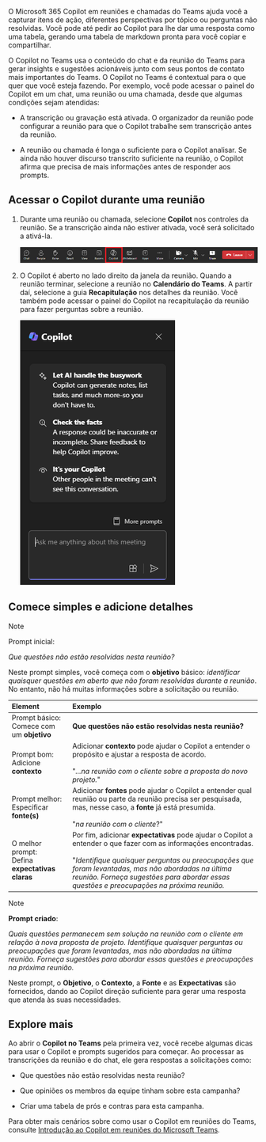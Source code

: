 
O Microsoft 365 Copilot em reuniões e chamadas do Teams ajuda você a capturar itens de ação, diferentes perspectivas por tópico ou perguntas não resolvidas. Você pode até pedir ao Copilot para lhe dar uma resposta como uma tabela, gerando uma tabela de markdown pronta para você copiar e compartilhar. 

O Copilot no Teams usa o conteúdo do chat e da reunião do Teams para gerar insights e sugestões acionáveis junto com seus pontos de contato mais importantes do Teams. O Copilot no Teams é contextual para o que quer que você esteja fazendo. Por exemplo, você pode acessar o painel do Copilot em um chat, uma reunião ou uma chamada, desde que algumas condições sejam atendidas:

- A transcrição ou gravação está ativada. O organizador da reunião pode configurar a reunião para que o Copilot trabalhe sem transcrição antes da reunião.

- A reunião ou chamada é longa o suficiente para o Copilot analisar. Se ainda não houver discurso transcrito suficiente na reunião, o Copilot afirma que precisa de mais informações antes de responder aos prompts.

## Acessar o Copilot durante uma reunião

1. Durante uma reunião ou chamada, selecione **Copilot** nos controles da reunião. Se a transcrição ainda não estiver ativada, você será solicitado a ativá-la. 

    ![Captura de tela do ícone do Copilot em uma reunião do Teams.](../media/copilot-ribbon-teams.png)

1. O Copilot é aberto no lado direito da janela da reunião. Quando a reunião terminar, selecione a reunião no **Calendário do Teams**. A partir daí, selecione a guia **Recapitulação** nos detalhes da reunião. Você também pode acessar o painel do Copilot na recapitulação da reunião para fazer perguntas sobre a reunião.

    ![Captura de tela do painel de chat do Copilot no Teams na primeira abertura.](../media/copilot-pane-teams.png)

## Comece simples e adicione detalhes

> [!NOTE]
> Prompt inicial:
>
> _Que questões não estão resolvidas nesta reunião?_

Neste prompt simples, você começa com o **objetivo** básico: _identificar quaisquer questões em aberto que não foram resolvidas durante a reunião_. No entanto, não há muitas informações sobre a solicitação ou reunião.

| Element | Exemplo |
| :------ | :------- |
| Prompt básico: <br>Comece com um **objetivo** | **Que questões não estão resolvidas nesta reunião?** |
| Prompt bom: <br>Adicione **contexto** | Adicionar **contexto** pode ajudar o Copilot a entender o propósito e ajustar a resposta de acordo.<br><br>"_...na reunião com o cliente sobre a proposta do novo projeto._" |
| Prompt melhor: <br>Especificar **fonte(s)** | Adicionar **fontes** pode ajudar o Copilot a entender qual reunião ou parte da reunião precisa ser pesquisada, mas, nesse caso, a **fonte** já está presumida.<br><br>"_na reunião com o cliente_?" |
| O melhor prompt: <br>Defina **expectativas claras** | Por fim, adicionar **expectativas** pode ajudar o Copilot a entender o que fazer com as informações encontradas.<br><br>"_Identifique quaisquer perguntas ou preocupações que foram levantadas, mas não abordadas na última reunião. Forneça sugestões para abordar essas questões e preocupações na próxima reunião._ |

> [!NOTE]
> **Prompt criado**:
>
> _Quais questões permanecem sem solução na reunião com o cliente em relação à nova proposta de projeto. Identifique quaisquer perguntas ou preocupações que foram levantadas, mas não abordadas na última reunião. Forneça sugestões para abordar essas questões e preocupações na próxima reunião._

Neste prompt, o **Objetivo**, o **Contexto**, a **Fonte** e as **Expectativas** são fornecidos, dando ao Copilot direção suficiente para gerar uma resposta que atenda às suas necessidades.

## Explore mais

Ao abrir o **Copilot no Teams** pela primeira vez, você recebe algumas dicas para usar o Copilot e prompts sugeridos para começar. Ao processar as transcrições da reunião e do chat, ele gera respostas a solicitações como: 

- Que questões não estão resolvidas nesta reunião? 

- Que opiniões os membros da equipe tinham sobre esta campanha? 

- Criar uma tabela de prós e contras para esta campanha. 

Para obter mais cenários sobre como usar o Copilot em reuniões do Teams, consulte [Introdução ao Copilot em reuniões do Microsoft Teams](https://support.microsoft.com/office/get-started-with-copilot-in-microsoft-teams-meetings-0bf9dd3c-96f7-44e2-8bb8-790bedf066b1). 